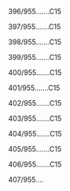 396/955.......C15 


397/955.......C15 


398/955.......C15 


399/955.......C15 


400/955.......C15 


401/955.......C15 


402/955.......C15 


403/955.......C15 


404/955.......C15 


405/955.......C15 


406/955.......C15 


407/955.... 


